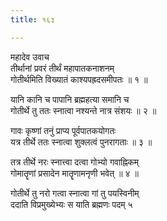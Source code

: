 ```yaml
---
title: १६३

---
```

महादेव उवाच  
तीर्थानां प्रवरं तीर्थं महापातकनाशनम्  
गोतीर्थमिति विख्यातं काश्यपह्रदसमीपतः ॥ १ ॥


यानि कानि च पापानि ब्रह्महत्या समानि च  
गोतीर्थे तु ततः स्नात्वा नश्यन्ते नात्र संशयः ॥ २ ॥


गावः कृष्णां तनुं प्राप्य पूर्वपातकयोगतः  
यत्र तीर्थे ततः स्नात्वा शुक्लत्वं पुनरागताः ॥ ३ ॥


तत्र तीर्थे नरः स्नात्त्वा दत्वा गोभ्यो गवाह्निकम्  
गोमातॄणां प्रसादेन मातॄणामनृणी भवेत् ॥ ४ ॥


गोतीर्थे तु नरो गत्वा स्नात्वा गां तु पयस्विनीम्  
ददाति विप्रमुख्येभ्यः स याति ब्रह्मणः पदम् ५